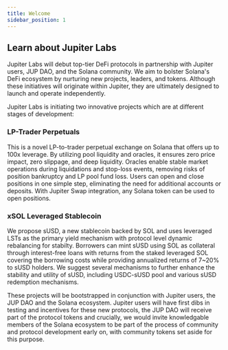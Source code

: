 ```yaml
---
title: Welcome
sidebar_position: 1
---
```


## Learn about Jupiter Labs

Jupiter Labs will debut top-tier DeFi protocols in partnership with Jupiter users, JUP DAO, and the Solana community. We aim to bolster Solana's DeFi ecosystem by nurturing new projects, leaders, and tokens. Although these initiatives will originate within Jupiter, they are ultimately designed to launch and operate independently.

Jupiter Labs is initiating two innovative projects which are at different stages of development:

### LP-Trader Perpetuals
This is a novel LP-to-trader perpetual exchange on Solana that offers up to 100x leverage. By utilizing pool liquidity and oracles, it ensures zero price impact, zero slippage, and deep liquidity. Oracles enable stable market operations during liquidations and stop-loss events, removing risks of position bankruptcy and LP pool fund loss. Users can open and close positions in one simple step, eliminating the need for additional accounts or deposits. With Jupiter Swap integration, any Solana token can be used to open positions.


### xSOL Leveraged Stablecoin
We propose sUSD, a new stablecoin backed by SOL and uses leveraged LSTs as the primary yield mechanism with protocol level dynamic rebalancing for stabilty. Borrowers can mint sUSD using SOL as collateral through interest-free loans with returns from the staked leveraged SOL covering the borrowing costs while providing annualized returns of 7~20% to sUSD holders. We suggest several mechanisms to further enhance the stability and utility of sUSD, including USDC-sUSD pool and various sUSD redemption mechanisms.

These projects will be bootstrapped in conjunction with Jupiter users, the JUP DAO and the Solana ecosystem. Jupiter users will have first dibs in testing and incentives for these new protocols, the JUP DAO will receive part of the protocol tokens and crucially, we would invite knowledgable members of the Solana ecosystem to be part of the process of community and protocol development early on, with community tokens set aside for this purpose.
